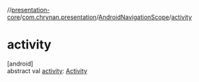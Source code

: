 //[presentation-core](../../../index.md)/[com.chrynan.presentation](../index.md)/[AndroidNavigationScope](index.md)/[activity](activity.md)

# activity

[android]\
abstract val [activity](activity.md): [Activity](https://developer.android.com/reference/kotlin/android/app/Activity.html)
